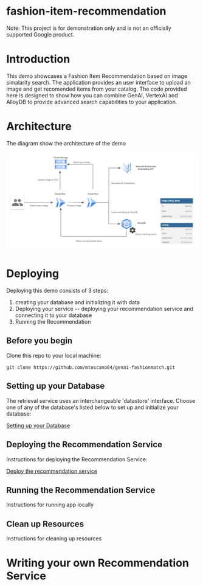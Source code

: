 # fashion-item-recommendation

Note: This project is for demonstration only and is not an officially supported Google product.

# Introduction

This demo showcases a Fashion Item Recommendation based on image simalarity search. The application provides an user interface to upload an image and get recomended items from your catalog. The code provided here is designed to show how you can combine GenAI, VertexAI and AlloyDB to provide advanced search capabilities to your application.

# Architecture

The diagram show the architecture of the demo

![Architecture](images/fashion_item_recommendation_app.png)

# Deploying

Deploying this demo consists of 3 steps:

1. creating your database and initializing it with data
2. Deploying your service -- deploying your recommendation service and connecting it to your database
3. Running the Recommendation

## Before you begin
Clone this repo to your local machine:
```
git clone https://github.com/mtoscano84/genai-fashionmatch.git
```

## Setting up your Database
The retrieval service uses an interchangeable 'datastore' interface. Choose one of any of the database's listed below to set up and initialize your database:

[Setting up your Database](docs/alloydb.md)

## Deploying the Recommendation Service
Instructions for deploying the Recommendation Service:

[Deploy the recommendation service](docs/recommendation_service.md)

## Running the Recommendation Service
Instructions for running app locally

## Clean up Resources
Instructions for cleaning up resources

# Writing your own Recommendation Service




